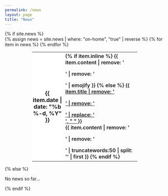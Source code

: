 ```yaml
---
permalink: /news
layout: page
title: "News"
---
```



<style>
table, table tr, table td {
    border: none;
    font-size: 105%;
    font-weight: 600;
    width : 66%;
  margin-left: auto;
  margin-right: auto;
}
table td { width : 50%;​}
</style>

<style>
    table th {
        font-size:1.1rem;
        font-weight:bold;
        border: 0px;
        padding : 0px;
        width: 12%;
        background-color : #ffffff;
    }
    thead {
        border: 0px;
    }
    .summary {
      font-size: 0.95rem;
      font-weight: normal;
    }
</style>

<div class="news">
  {% if site.news  %}
    <div class="table-responsive">
      <table class="table table-sm table-borderless">
      {% assign news = site.news | where: "on-home", "true" | reverse %}
      {% for item in news %}
        <tr>
          <th scope="row">{{ item.date | date: "%b %-d, %Y" }}</th>
          <td>
            {% if item.inline %}
              {{ item.content | remove: '<p>' | remove: '</p>' | emojify }}
            {% else %}
              <a class="news-title" href="{{ item.permalink | relative_url }}">{{ item.title | remove: '<p>' | remove: '</p>' | replace: '<br/>', " " }}</a><br/>
              {{ item.content | remove: '<p>' | remove: '</p>' | truncatewords:50 | split: '</div>' | first }}
              </div>
            {% endif %}
          </td>
        </tr>
      {% endfor %}
      </table>
    </div>
  {% else %}
    <p>No news so far...</p>
  {% endif %}
</div>